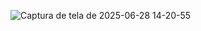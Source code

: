 ![Captura de tela de 2025-06-28 14-20-55](https://github.com/user-attachments/assets/59b5cfd2-cb28-4809-b8d1-23f5d6e4f6e5)

